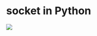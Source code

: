 # socket in Python

<!-- <img src='./socket/th(1).jpg'> -->
<!-- <img src = 'https://tse3.mm.bing.net/th?id=OIP.dVpjkNOQoBjANryFKbNQuwAAAA&pid=Api&P=0'> -->

<img src='https://www.it.uu.se/education/course/homepage/dsp/vt19/images/module-2/tcp-socket.png'>